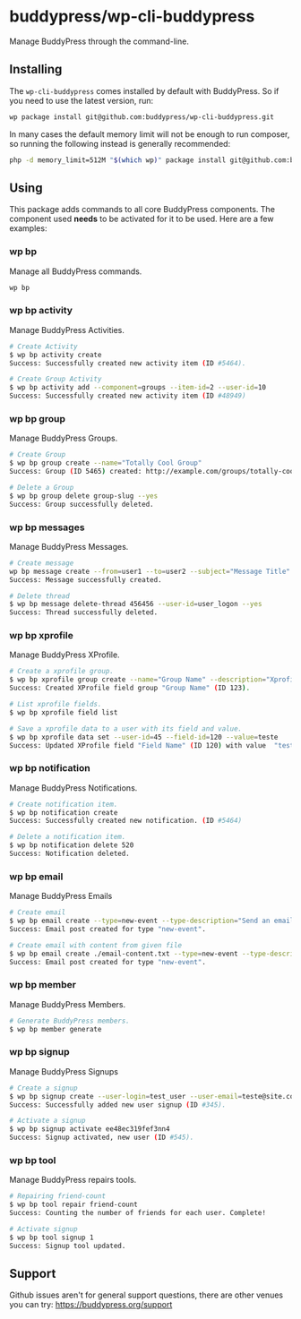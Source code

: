 # buddypress/wp-cli-buddypress

Manage BuddyPress through the command-line.

## Installing

The `wp-cli-buddypress` comes installed by default with BuddyPress. So if you need to use the latest version, run:

```bash
wp package install git@github.com:buddypress/wp-cli-buddypress.git
```

In many cases the default memory limit will not be enough to run composer, so running the following instead is generally recommended:

```bash
php -d memory_limit=512M "$(which wp)" package install git@github.com:buddypress/wp-cli-buddypress.git
```

## Using

This package adds commands to all core BuddyPress components. The component used **needs** to be activated for it to be used. Here are a few examples:

### wp bp

Manage all BuddyPress commands.

```bash
wp bp
```

### wp bp activity

Manage BuddyPress Activities.

```bash
# Create Activity
$ wp bp activity create
Success: Successfully created new activity item (ID #5464).

# Create Group Activity
$ wp bp activity add --component=groups --item-id=2 --user-id=10
Success: Successfully created new activity item (ID #48949)
```

### wp bp group

Manage BuddyPress Groups.

```bash
# Create Group
$ wp bp group create --name="Totally Cool Group"
Success: Group (ID 5465) created: http://example.com/groups/totally-cool-group/

# Delete a Group
$ wp bp group delete group-slug --yes
Success: Group successfully deleted.
```

### wp bp messages

Manage BuddyPress Messages.

```bash
# Create message
wp bp message create --from=user1 --to=user2 --subject="Message Title" --content="We are ready"
Success: Message successfully created.

# Delete thread
$ wp bp message delete-thread 456456 --user-id=user_logon --yes
Success: Thread successfully deleted.
```

### wp bp xprofile

Manage BuddyPress XProfile.

```bash
# Create a xprofile group.
$ wp bp xprofile group create --name="Group Name" --description="Xprofile Group Description"
Success: Created XProfile field group "Group Name" (ID 123).

# List xprofile fields.
$ wp bp xprofile field list

# Save a xprofile data to a user with its field and value.
$ wp bp xprofile data set --user-id=45 --field-id=120 --value=teste
Success: Updated XProfile field "Field Name" (ID 120) with value  "teste" for user user_login (ID 45).
```

### wp bp notification

Manage BuddyPress Notifications.

```bash
# Create notification item.
$ wp bp notification create
Success: Successfully created new notification. (ID #5464)

# Delete a notification item.
$ wp bp notification delete 520
Success: Notification deleted.
```

### wp bp email

Manage BuddyPress Emails

```bash
# Create email
$ wp bp email create --type=new-event --type-description="Send an email when a new event is created" --subject="[{{{site.name}}}] A new event was created" --content="<a href='{{{some.custom-token-url}}}'></a>A new event</a> was created" --plain-text-content="A new event was created"
Success: Email post created for type "new-event".

# Create email with content from given file
$ wp bp email create ./email-content.txt --type=new-event --type-description="Send an email when a new event is created" --subject="[{{{site.name}}}] A new event was created" --plain-text-content="A new event was created"
Success: Email post created for type "new-event".
```

### wp bp member

Manage BuddyPress Members.

```bash
# Generate BuddyPress members.
$ wp bp member generate
```

### wp bp signup

Manage BuddyPress Signups

```bash
# Create a signup
$ wp bp signup create --user-login=test_user --user-email=teste@site.com
Success: Successfully added new user signup (ID #345).

# Activate a signup
$ wp bp signup activate ee48ec319fef3nn4
Success: Signup activated, new user (ID #545).
```

### wp bp tool

Manage BuddyPress repairs tools.

```bash
# Repairing friend-count
$ wp bp tool repair friend-count
Success: Counting the number of friends for each user. Complete!

# Activate signup
$ wp bp tool signup 1
Success: Signup tool updated.
```

## Support

Github issues aren't for general support questions, there are other venues you can try: <https://buddypress.org/support>
